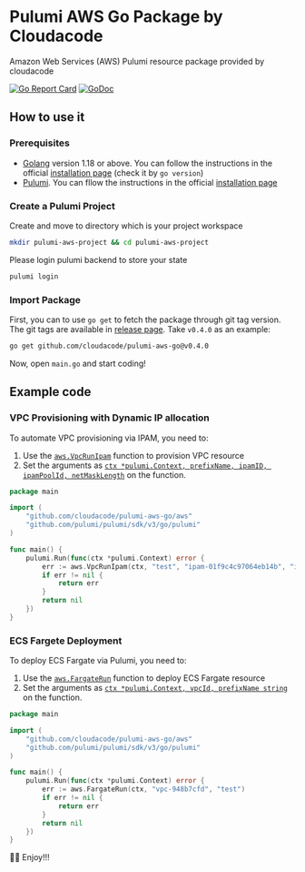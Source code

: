 # Pulumi AWS Go Package by Cloudacode
Amazon Web Services (AWS) Pulumi resource package provided by cloudacode

[![Go Report Card](https://goreportcard.com/badge/github.com/cloudacode/pulumi-aws-go)](https://goreportcard.com/badge/github.com/cloudacode/pulumi-aws-go)
[![GoDoc](https://godoc.org/github.com/cloudacode/pulumi-aws-go?status.svg)](https://godoc.org/github.com/cloudacode/pulumi-aws-go)

## How to use it

### Prerequisites

- [Golang](https://golang.org/dl/) version 1.18 or above. You can follow the instructions in the official [installation page](https://golang.org/doc/install) (check it by `go version`)
- [Pulumi](https://www.pulumi.com/). You can fllow the instructions in the official [installation page](https://www.pulumi.com/docs/get-started/install/)

### Create a Pulumi Project

Create and move to directory which is your project workspace
```bash
mkdir pulumi-aws-project && cd pulumi-aws-project
```

Please login pulumi backend to store your state
```bash
pulumi login
```

### Import Package

First, you can to use `go get` to fetch the package through git tag version. The git tags are available in [release page](https://github.com/cloudacode/pulumi-aws-go/releases). Take `v0.4.0` as an example:

```bash
go get github.com/cloudacode/pulumi-aws-go@v0.4.0
```

Now, open `main.go` and start coding!

## Example code

### VPC Provisioning with Dynamic IP allocation

To automate VPC provisioning via IPAM, you need to:
1. Use the [`aws.VpcRunIpam`](https://pkg.go.dev/github.com/cloudacode/pulumi-aws-go/aws#VpcRunIpam) function to provision VPC resource
2. Set the arguments as [`ctx *pulumi.Context, prefixName, ipamID, ipamPoolId, netMaskLength`](https://github.com/cloudacode/pulumi-aws-go/blob/main/aws/vpc.go#L9) on the function.

```go
package main

import (
	"github.com/cloudacode/pulumi-aws-go/aws"
	"github.com/pulumi/pulumi/sdk/v3/go/pulumi"
)

func main() {
	pulumi.Run(func(ctx *pulumi.Context) error {
		err := aws.VpcRunIpam(ctx, "test", "ipam-01f9c4c97064eb14b", "ipam-pool-08ecf378574aa542e", 18)
		if err != nil {
			return err
		}
		return nil
	})
}
```

### ECS Fargete Deployment

To deploy ECS Fargate via Pulumi, you need to:
1. Use the [`aws.FargateRun`](https://pkg.go.dev/github.com/cloudacode/pulumi-aws-go/aws#FargateRun) function to deploy ECS Fargate resource
2. Set the arguments as [`ctx *pulumi.Context, vpcId, prefixName string`](https://github.com/cloudacode/pulumi-aws-go/blob/main/aws/fargate.go#L11) on the function.

```go
package main

import (
	"github.com/cloudacode/pulumi-aws-go/aws"
	"github.com/pulumi/pulumi/sdk/v3/go/pulumi"
)

func main() {
	pulumi.Run(func(ctx *pulumi.Context) error {
		err := aws.FargateRun(ctx, "vpc-948b7cfd", "test")
		if err != nil {
			return err
		}
		return nil
	})
}
```

🌟🌟 Enjoy!!!

